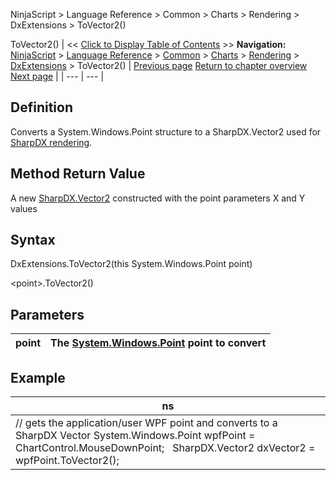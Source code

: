 ﻿
NinjaScript \> Language Reference \> Common \> Charts \> Rendering \> DxExtensions \> ToVector2()

ToVector2()
| \<\< [Click to Display Table of Contents](dxextensions_tovector2.md) \>\> **Navigation:**     [NinjaScript](ninjascript.md) \> [Language Reference](language_reference_wip.md) \> [Common](common.md) \> [Charts](chart.md) \> [Rendering](rendering.md) \> [DxExtensions](dxextensions.md) \> ToVector2() | [Previous page](dxextensions_todxbrush.md) [Return to chapter overview](dxextensions.md) [Next page](forcerefresh.md) |
| --- | --- |
## Definition
Converts a System.Windows.Point structure to a SharpDX.Vector2 used for [SharpDX rendering](using_sharpdx_for_custom_chart_rendering.md).
## 
## Method Return Value
A new [SharpDX.Vector2](sharpdx_vector2.md) constructed with the point parameters X and Y values
## 
## Syntax
DxExtensions.ToVector2(this System.Windows.Point point)  

\<point\>.ToVector2()
 
## Parameters
| point | The [System.Windows.Point](https://msdn.microsoft.com/en-us/library/system.windows.point(v=vs.110).aspx) point to convert |
| --- | --- |

## 
## 
## Example
| ns |
| --- |
| // gets the application/user WPF point and converts to a SharpDX Vector  System.Windows.Point wpfPoint \= ChartControl.MouseDownPoint;   SharpDX.Vector2 dxVector2 \= wpfPoint.ToVector2(); |
